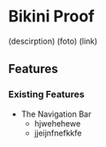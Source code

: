 # Bikini Proof 
(descirption)
(foto)
(link)

## Features 

### Existing Features 

* The Navigation Bar 
  * hjwehehewe
  * jjeijnfnefkkfe













